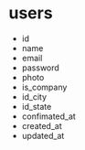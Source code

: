 # users

- id
- name
- email
- password
- photo
- is_company
- id_city
- id_state
- confimated_at
- created_at
- updated_at
